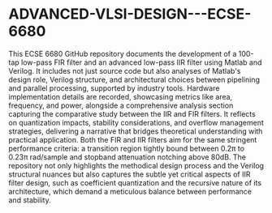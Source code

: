 # ADVANCED-VLSI-DESIGN---ECSE-6680
This ECSE 6680 GitHub repository documents the development of a 100-tap low-pass FIR filter and an advanced low-pass IIR filter using Matlab and Verilog. It includes not just source code but also analyses of Matlab's design role, Verilog structure, and architectural choices between pipelining and parallel processing, supported by industry tools. Hardware implementation details are recorded, showcasing metrics like area, frequency, and power, alongside a comprehensive analysis section capturing the comparative study between the IIR and FIR filters. It reflects on quantization impacts, stability considerations, and overflow management strategies, delivering a narrative that bridges theoretical understanding with practical application. Both the FIR and IIR filters aim for the same stringent performance criteria: a transition region tightly bound between 0.2π to 0.23π rad/sample and stopband attenuation notching above 80dB. The repository not only highlights the methodical design process and the Verilog structural nuances but also captures the subtle yet critical aspects of IIR filter design, such as coefficient quantization and the recursive nature of its architecture, which demand a meticulous balance between performance and stability.
